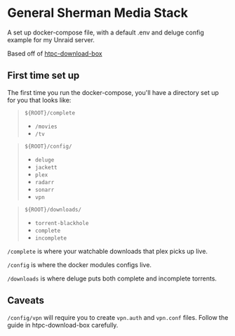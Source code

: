 # General Sherman Media Stack

A set up docker-compose file, with a default .env and deluge config example for my Unraid server.

Based off of [htpc-download-box](https://github.com/sebgl/htpc-download-box)

## First time set up
The first time you run the docker-compose, you'll have a directory set up for you that looks like:

> `${ROOT}/complete`
>* `/movies`
>* `/tv`

> `${ROOT}/config/`
>* `deluge`
>* `jackett`
>* `plex`
>* `radarr`
>* `sonarr`
>* `vpn`

> `${ROOT}/downloads/`
>* `torrent-blackhole`
>* `complete`
>* `incomplete`

`/complete` is where your watchable downloads that plex picks up live.

`/config` is where the docker modules configs live.

`/downloads` is where deluge puts both complete and incomplete torrents.

## Caveats
`/config/vpn` will require you to create `vpn.auth` and `vpn.conf` files. Follow the guide in htpc-download-box carefully.